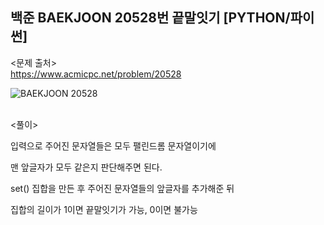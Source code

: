 ## 백준 BAEKJOON 20528번 끝말잇기 [PYTHON/파이썬]

<문제 출처><br>
https://www.acmicpc.net/problem/20528

![BAEKJOON 20528](https://blog.kakaocdn.net/dn/beAoio/btrMNdltvKE/noY36KrcsmQOGvlqSxpwmk/img.png)

<br>
<풀이><br>

입력으로 주어진 문자열들은 모두 팰린드롬 문자열이기에

맨 앞글자가 모두 같은지 판단해주면 된다.

set() 집합을 만든 후 주어진 문자열들의 앞글자를 추가해준 뒤

집합의 길이가 1이면 끝말잇기가 가능, 0이면 불가능
